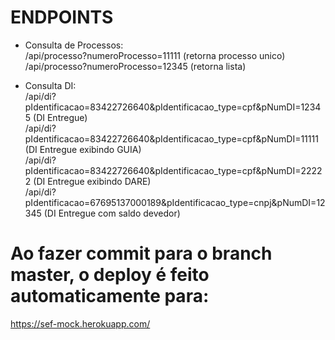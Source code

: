 # ENDPOINTS  
- Consulta de Processos:  
/api/processo?numeroProcesso=11111 (retorna processo unico)  
/api/processo?numeroProcesso=12345 (retorna lista)  
    
- Consulta DI:    
/api/di?pIdentificacao=83422726640&pIdentificacao_type=cpf&pNumDI=12345 (DI Entregue)  
/api/di?pIdentificacao=83422726640&pIdentificacao_type=cpf&pNumDI=11111 (DI Entregue exibindo GUIA)  
/api/di?pIdentificacao=83422726640&pIdentificacao_type=cpf&pNumDI=22222 (DI Entregue exibindo DARE)  
/api/di?pIdentificacao=67695137000189&pIdentificacao_type=cnpj&pNumDI=12345 (DI Entregue com saldo devedor)  
  
  
# Ao fazer commit para o branch master, o deploy é feito automaticamente para:    
https://sef-mock.herokuapp.com/  
 